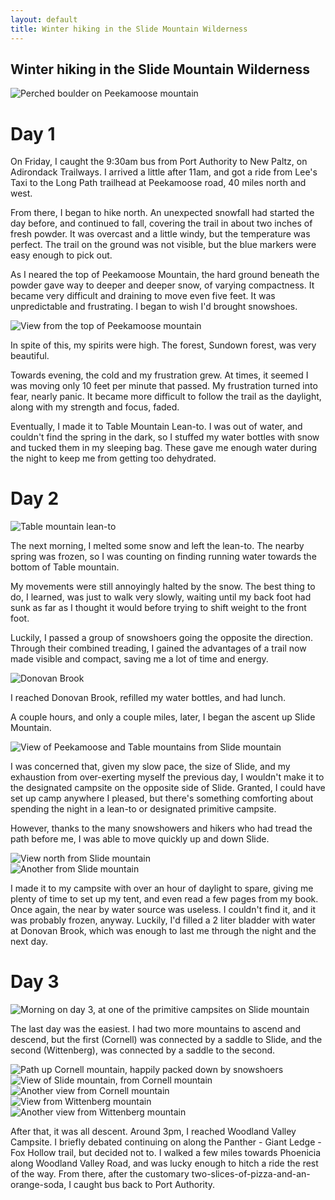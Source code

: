 ```yaml
---
layout: default
title: Winter hiking in the Slide Mountain Wilderness
---
```


## Winter hiking in the Slide Mountain Wilderness

![Perched boulder on Peekamoose mountain](/assets/images/20130313_slide_01_sm.jpg)

# Day 1

On Friday, I caught the 9:30am bus from Port Authority to New Paltz, on Adirondack Trailways. I arrived a little after 11am,
and got a ride from Lee's Taxi to the Long Path trailhead at Peekamoose road, 40 miles north and west.

From there, I began to hike north. An unexpected snowfall had started the day before, and continued to fall, covering the trail 
in about two inches of fresh powder. It was overcast and a little windy, but the temperature was perfect. The trail on the ground
was not visible, but the blue markers were easy enough to pick out.

As I neared the top of Peekamoose Mountain, the hard ground beneath the powder gave way to deeper and deeper snow, of varying
compactness. It became very difficult and draining to move even five feet. It was unpredictable and frustrating. I began to
wish I'd brought snowshoes.

![View from the top of Peekamoose mountain](/assets/images/20130313_slide_02_sm.jpg)

In spite of this, my spirits were high. The forest, Sundown forest, was very beautiful.

Towards evening, the cold and my frustration grew. At times, it seemed I was moving only 10 feet per minute that passed.
My frustration turned into fear, nearly panic. It became more difficult to follow the trail as the daylight, along with
my strength and focus, faded.

Eventually, I made it to Table Mountain Lean-to. I was out of water, and couldn't find the spring in the dark, so I stuffed
my water bottles with snow and tucked them in my sleeping bag. These gave me enough water during the night to keep me
from getting too dehydrated.

# Day 2

![Table mountain lean-to](/assets/images/20130313_slide_03_sm.jpg)

The next morning, I melted some snow and left the lean-to. The nearby spring was frozen, so I was counting
on finding running water towards the bottom of Table mountain.

My movements were still annoyingly halted by the snow. The best thing to do, I learned, was just to walk very slowly, waiting
until my back foot had sunk as far as I thought it would before trying to shift weight to the front foot.

Luckily, I passed a group of snowshoers going the opposite the direction. Through their combined treading, I gained the
advantages of a trail now made visible and compact, saving me a lot of time and energy.

![Donovan Brook](/assets/images/20130313_slide_04_sm.jpg)

I reached Donovan Brook, refilled my water bottles, and had lunch.

A couple hours, and only a couple miles, later, I began the ascent up Slide Mountain. 

![View of Peekamoose and Table mountains from Slide mountain](/assets/images/20130313_slide_05_sm.jpg)

I was concerned that, given my slow pace, the size of Slide, and my exhaustion from over-exerting myself the previous day, 
I wouldn't make it to the designated campsite on the opposite side of Slide. Granted, I could have set up camp anywhere I pleased,
but there's something comforting about spending the night in a lean-to or designated primitive campsite.

However, thanks to the many snowshowers and hikers who had tread the path before me, I was able to move quickly up and down Slide. 

![View north from Slide mountain](/assets/images/20130313_slide_06_sm.jpg)<br/>
![Another from Slide mountain](/assets/images/20130313_slide_07_sm.jpg)

I made it to my campsite with over an hour of daylight to spare, giving me plenty of time to set up my tent, and even read a few 
pages from my book. Once again, the near by water source was useless. I couldn't find it, and it was probably frozen, anyway. 
Luckily, I'd filled a 2 liter bladder with water at Donovan Brook, which was enough to last me through the night and the next day.

# Day 3

![Morning on day 3, at one of the primitive campsites on Slide mountain](/assets/images/20130313_slide_08_sm.jpg)

The last day was the easiest. I had two more mountains to ascend and descend, but the first (Cornell) was connected by a saddle
to Slide, and the second (Wittenberg), was connected by a saddle to the second. 

![Path up Cornell mountain, happily packed down by snowshoers](/assets/images/20130313_slide_09_sm.jpg)<br/>
![View of Slide mountain, from Cornell mountain](/assets/images/20130313_slide_10_sm.jpg)<br/>
![Another view from Cornell mountain](/assets/images/20130313_slide_11_sm.jpg)<br/>
![View from Wittenberg mountain](/assets/images/20130313_slide_12_sm.jpg)<br/>
![Another view from Wittenberg mountain](/assets/images/20130313_slide_13_sm.jpg)<br/>

After that, it was all descent. Around 3pm, I reached Woodland Valley Campsite. 
I briefly debated continuing on along the Panther - Giant Ledge - Fox Hollow trail, but decided not to. I walked a few miles 
towards Phoenicia along Woodland Valley Road, and was lucky enough to hitch a ride the rest of the way. From there, after 
the customary two-slices-of-pizza-and-an-orange-soda, I caught bus back to Port Authority.
